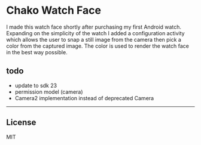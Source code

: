 # Chako Watch Face

I made this watch face shortly after purchasing my first Android watch. Expanding on the simplicity of the watch I added a configuration activity which allows the user to snap a still image from the camera then pick a color from the captured image. The color is used to render the watch face in the best way possible.

## todo

* update to sdk 23
* permission model (camera)
* Camera2 implementation instead of deprecated Camera

---

## License

MIT
